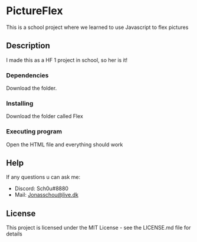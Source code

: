 # PictureFlex
This is a school project where we learned to use Javascript to flex pictures

## Description

I made this as a HF 1 project in school, so her is it!

### Dependencies

Download the folder.

### Installing

Download the folder called Flex

### Executing program

Open the HTML file and everything should work

## Help

If any questions u can ask me: 
- Discord: Sch0u#8880
- Mail: Jonasschou@live.dk

## License

This project is licensed under the MIT License - see the LICENSE.md file for details
